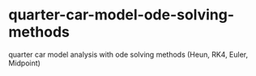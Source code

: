 # quarter-car-model-ode-solving-methods
quarter car model analysis with ode solving methods (Heun, RK4, Euler, Midpoint)
